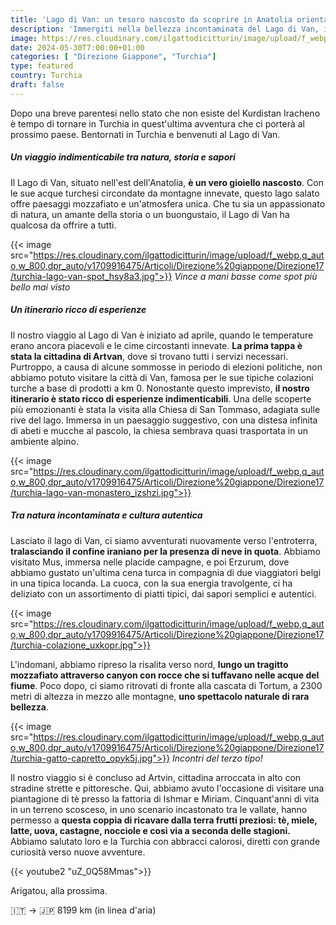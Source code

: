 ```yaml
---
title: 'Lago di Van: un tesoro nascosto da scoprire in Anatolia orientale'
description: 'Immergiti nella bellezza incontaminata del Lago di Van, il più grande lago salato della Turchia. Scopri paesaggi mozzafiato, antiche chiese e la deliziosa cucina locale. Un''avventura indimenticabile ti attende!'
image: https://res.cloudinary.com/ilgattodicitturin/image/upload/f_webp,q_auto,w_800,dpr_auto/v1713011125/Articoli/Direzione%20giappone/Direzione17/turchia-lago-van_xbub4s.jpg
date: 2024-05-30T7:00:00+01:00
categories: [ "Direzione Giappone", "Turchia"]
type: featured  
country: Turchia 
draft: false
---
```


Dopo una breve parentesi nello stato che non esiste del Kurdistan Iracheno è tempo di tornare in Turchia in quest'ultima avventura che ci porterà al prossimo paese. Bentornati in Turchia e benvenuti al Lago di Van.

##### Un viaggio indimenticabile tra natura, storia e sapori

Il Lago di Van, situato nell'est dell'Anatolia, **è un vero gioiello nascosto**. Con le sue acque turchesi circondate da montagne innevate, questo lago salato offre paesaggi mozzafiato e un'atmosfera unica. Che tu sia un appassionato di natura, un amante della storia o un buongustaio, il Lago di Van ha qualcosa da offrire a tutti.

{{< image src="https://res.cloudinary.com/ilgattodicitturin/image/upload/f_webp,q_auto,w_800,dpr_auto/v1709916475/Articoli/Direzione%20giappone/Direzione17/turchia-lago-van-spot_hsy8a3.jpg">}} 
_Vince a mani basse come spot più bello mai visto_

##### Un itinerario ricco di esperienze

Il nostro viaggio al Lago di Van è iniziato ad aprile, quando le temperature erano ancora piacevoli e le cime circostanti innevate. **La prima tappa è stata la cittadina di Artvan**, dove si trovano tutti i servizi necessari. Purtroppo, a causa di alcune sommosse in periodo di elezioni politiche, non abbiamo potuto visitare la città di Van, famosa per le sue tipiche colazioni turche a base di prodotti a km 0.
Nonostante questo imprevisto, **il nostro itinerario è stato ricco di esperienze indimenticabili**. Una delle scoperte più emozionanti è stata la visita alla Chiesa di San Tommaso, adagiata sulle rive del lago. Immersa in un paesaggio suggestivo, con una distesa infinita di abeti e mucche al pascolo, la chiesa sembrava quasi trasportata in un ambiente alpino.

{{< image src="https://res.cloudinary.com/ilgattodicitturin/image/upload/f_webp,q_auto,w_800,dpr_auto/v1709916475/Articoli/Direzione%20giappone/Direzione17/turchia-lago-van-monastero_izshzi.jpg">}}

##### Tra natura incontaminata e cultura autentica

Lasciato il lago di Van, ci siamo avventurati nuovamente verso l'entroterra, **tralasciando il confine iraniano per la presenza di neve in quota**. Abbiamo visitato Mus, immersa nelle placide campagne, e poi Erzurum, dove abbiamo gustato un'ultima cena turca in compagnia di due viaggiatori belgi in una tipica locanda. La cuoca, con la sua energia travolgente, ci ha deliziato con un assortimento di piatti tipici, dai sapori semplici e autentici.

{{< image src="https://res.cloudinary.com/ilgattodicitturin/image/upload/f_webp,q_auto,w_800,dpr_auto/v1709916475/Articoli/Direzione%20giappone/Direzione17/turchia-colazione_uxkopr.jpg">}} 

L'indomani, abbiamo ripreso la risalita verso nord, **lungo un tragitto mozzafiato attraverso canyon con rocce che si tuffavano nelle acque del fiume**. Poco dopo, ci siamo ritrovati di fronte alla cascata di Tortum, a 2300 metri di altezza in mezzo alle montagne, **uno spettacolo naturale di rara bellezza**.

{{< image src="https://res.cloudinary.com/ilgattodicitturin/image/upload/f_webp,q_auto,w_800,dpr_auto/v1709916475/Articoli/Direzione%20giappone/Direzione17/turchia-gatto-capretto_opyk5j.jpg">}} 
_Incontri del terzo tipo!_

Il nostro viaggio si è concluso ad Artvin, cittadina arroccata in alto con stradine strette e pittoresche. Qui, abbiamo avuto l'occasione di visitare una piantagione di tè presso la fattoria di Ishmar e Miriam. Cinquant'anni di vita in un terreno scosceso, in uno scenario incastonato tra le vallate, hanno permesso a **questa coppia di ricavare dalla terra frutti preziosi: tè, miele, latte, uova, castagne, nocciole e così via a seconda delle stagioni.**
Abbiamo salutato loro e la Turchia con abbracci calorosi, diretti con grande curiosità verso nuove avventure.

{{< youtube2 "uZ_0Q58Mmas">}}

Arigatou, alla prossima.

🇮🇹 → 🇯🇵 8199 km (in linea d'aria)

